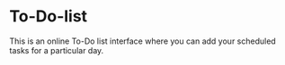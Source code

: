 # To-Do-list
This is an online To-Do list interface where you can add your scheduled tasks for a particular day.
